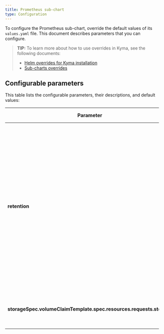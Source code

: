 ```yaml
---
title: Prometheus sub-chart
type: Configuration
---
```


To configure the Prometheus sub-chart, override the default values of its `values.yaml` file. This document describes parameters that you can configure.

>**TIP:** To learn more about how to use overrides in Kyma, see the following documents:
>* [Helm overrides for Kyma installation](/root/kyma/#configuration-helm-overrides-for-kyma-installation)
>* [Sub-charts overrides](/root/kyma/#configuration-helm-overrides-for-kyma-installation-sub-chart-overrides)

## Configurable parameters

This table lists the configurable parameters, their descriptions, and default values:

| Parameter | Description | Default value |
|-----------|-------------|---------------|
| **retention** | Specifies a period of time for which Prometheus stores the metrics in-memory. This retention time applies to in-memory storage only. Prometheus stores the recent data in-memory for the specified amount of time to avoid reading the entire data from disk.| `2h` |
| **storageSpec.volumeClaimTemplate.spec.resources.requests.storage** | Specifies the size of a Persistent Volume Claim (PVC). | `4Gi` |
